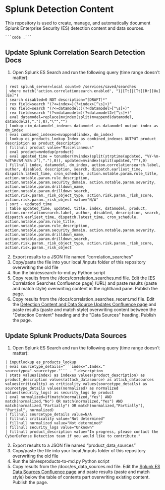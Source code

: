 # Splunk Detection Content
This repository is used to create, manage, and automatically document Splunk Enterprise Security (ES) detection content and data sources.


    ```code .```

## Update Splunk Correlation Search Detection Docs
1. Open Splunk ES Search and run the following query (time range doesn't matter):

```
| rest splunk_server=local count=0 /services/saved/searches
| where match('action.correlationsearch.enabled', "1|[Tt]|[Tt][Rr][Uu][Ee]")
| search disabled=0 NOT description="[DRAFT]*"
| rex field=search "(?<=index=)(?<index>[^\s]+)"
| rex field=search "(?<=datamodel:)(?<datamodel>[^\s]+)"
| rex field=search "(?<=datamodel=)(?<datamodel2>[^\s]+)"
| eval datamodel=replace(mvindex(split(mvappend(datamodel, datamodel2),"."),0),"\"","")
| lookup cim_datamodel_indexes datamodel as datamodel output index as dm_index
| eval combined_indexes=mvappend(index, dm_index)
| lookup es_products_lookup Index as combined_indexes OUTPUT product description as product_description
| fillnull product value="Miscellaneous"
| eval product=mvdedup(product)
| eval updated_time = tonumber(mvindex(split(strptime(updated, "%Y-%m-%dT%H:%M:%S%:z"),"."),0)), updated=mvindex(split(updated,"T"),0)
| fillnull index, datamodel, dm_index, action.correlationsearch.label, author, disabled, description, search, dispatch.earliest_time, dispatch.latest_time, cron_schedule, action.notable.param.rule_title, action.notable.param.rule_description, action.notable.param.security_domain, action.notable.param.severity, action.notable.param.drilldown_name, action.notable.param.drilldown_search, action.risk.param._risk_object_type, action.risk.param._risk_score, action.risk.param._risk_object value="N/A"
| sort - updated_time
| table updated_time, updated, title, index, datamodel, product, action.correlationsearch.label, author, disabled, description, search, dispatch.earliest_time, dispatch.latest_time, cron_schedule, action.notable.param.rule_title, action.notable.param.rule_description, action.notable.param.security_domain, action.notable.param.severity, action.notable.param.drilldown_name, action.notable.param.drilldown_search, action.risk.param._risk_object_type, action.risk.param._risk_score, action.risk.param._risk_object
```

2. Export results to a JSON file named “correlation_searches”
3. Copy/paste the file into your local /inputs folder of this repository overwriting the old file
4. Run the bin/essearch-to-md.py Python script
5. Copy results from the /docs/correlation_searches.md file. Edit the [ES Correlation Searches Confluence page] (URL) and paste results (paste and match style) overwriting content in the righthand pane. Publish the page.
5. Copy results from the /docs/correlation_searches_recent.md file. Edit the [Detection Content and Data Source Updates Confluence page](URL) and paste results (paste and match style) overwriting content between the "Detection Content" heading and the "Data Sources" heading. Publish the page.

## Update Splunk Products/Data Sources
1. Open Splunk ES Search and run the following query (time range doesn't matter):

```
| inputlookup es_products_lookup
| eval sourcetype_details="```index=".Index." sourcetype=".sourcetype."``` - ".description
| stats values(Index) as indexes values(product_description) as product_description values(attack_datasource) as attack_datasources values(criticality) as criticality values(sourcetype_details) as sourcetype_details values(normalized) as normalized values(security_logs) as security_logs by product
| eval normalized=if(match(normalized,"Yes") AND match(normalized,"No") OR match(normalized,"Yes") AND match(normalized,"Partially") OR match(normalized,"Partially"), "Partial", normalized)
| fillnull sourcetype_details value=N/A
| fillnull criticality value="Not determined"
| fillnull normalized value="Not determined"
| fillnull security_logs value="Unknown"
| fillnull product_description value="In progress, please contact the CyberDefense Detection team if you would like to contribute."
```

2. Export results to a JSON file named “product_data_sources”
3. Copy/paste the file into your local /inputs folder of this repository overwriting the old file
4. Run the bin/esproducts-to-md.py Python script
5. Copy results from the /docs/es_data_sources.md file. Edit the [Splunk ES Data Sources Confluence page](URL) and paste results (paste and match style) below the table of contents part overwriting existing content. Publish the page.
